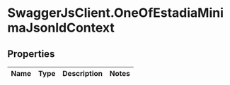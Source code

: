 # SwaggerJsClient.OneOfEstadiaMinimaJsonldContext

## Properties

| Name | Type | Description | Notes |
| ---- | ---- | ----------- | ----- |
